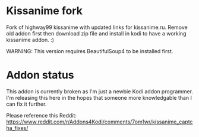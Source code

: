# Kissanime fork
Fork of highway99 kissanime with updated links for kissanime.ru.
Remove old addon first then download zip file and install in kodi to have a working kissanime addon. :)

WARNING:  This version requires BeautifulSoup4 to be installed first.

# Addon status
This addon is currently broken as I'm just a newbie Kodi addon programmer.
I'm releasing this here in the hopes that someone more knowledgable than I can fix it further.

Please reference this Reddit:  https://www.reddit.com/r/Addons4Kodi/comments/7om1wr/kissanime_captcha_fixes/
